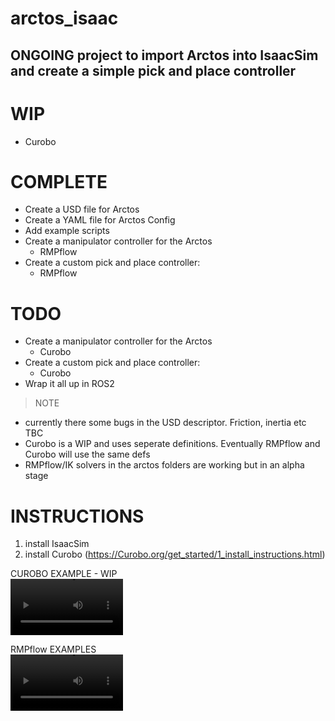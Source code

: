 # arctos_isaac

## ONGOING project to import Arctos into IsaacSim and create a simple pick and place controller

# WIP
- Curobo

# COMPLETE
- Create a USD file for Arctos
- Create a YAML file for Arctos Config
- Add example scripts
- Create a manipulator controller for the Arctos
  - RMPflow
- Create a custom pick and place controller:
  - RMPflow

# TODO
- Create a manipulator controller for the Arctos
  - Curobo
- Create a custom pick and place controller:
  - Curobo
- Wrap it all up in ROS2


>NOTE 
- currently there some bugs in the USD descriptor. Friction, inertia etc TBC 
- Curobo is a WIP and uses seperate definitions. Eventually RMPflow and Curobo will use the same defs
- RMPflow/IK solvers in the arctos folders are working but in an alpha stage

# INSTRUCTIONS
1. install IsaacSim
2. install Curobo (https://Curobo.org/get_started/1_install_instructions.html)

CUROBO EXAMPLE - WIP    
<video src='https://github.com/user-attachments/assets/c1ed2d0d-75fa-4ba1-b1cf-ac66058737a0' width=180/>


RMPflow EXAMPLES    
<video src='https://github.com/hidara2000/arctos_isaac/blob/main/videos/pick_and_place_random.mp4' width=180/>


